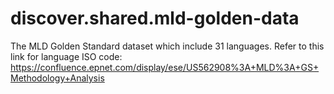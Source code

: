 # discover.shared.mld-golden-data
The MLD Golden Standard dataset which include 31 languages. 
Refer to this link for language ISO code: https://confluence.epnet.com/display/ese/US562908%3A+MLD%3A+GS+Methodology+Analysis
